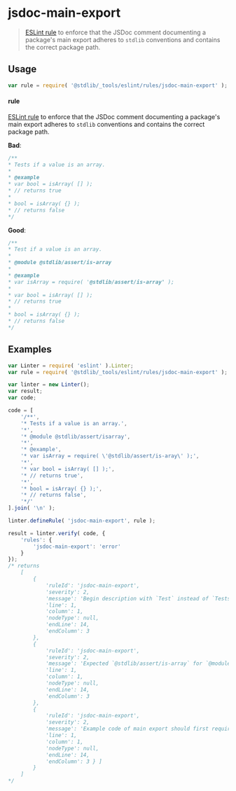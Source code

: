 <!--

@license Apache-2.0

Copyright (c) 2018 The Stdlib Authors.

Licensed under the Apache License, Version 2.0 (the "License");
you may not use this file except in compliance with the License.
You may obtain a copy of the License at

   http://www.apache.org/licenses/LICENSE-2.0

Unless required by applicable law or agreed to in writing, software
distributed under the License is distributed on an "AS IS" BASIS,
WITHOUT WARRANTIES OR CONDITIONS OF ANY KIND, either express or implied.
See the License for the specific language governing permissions and
limitations under the License.

-->

# jsdoc-main-export

> [ESLint rule][eslint-rules] to enforce that the JSDoc comment documenting a package's main export adheres to `stdlib` conventions and contains the correct package path.

<section class="intro">

</section>

<!-- /.intro -->

<section class="usage">

## Usage

```javascript
var rule = require( '@stdlib/_tools/eslint/rules/jsdoc-main-export' );
```

#### rule

[ESLint rule][eslint-rules] to enforce that the JSDoc comment documenting a package's main export adheres to `stdlib` conventions and contains the correct package path.

**Bad**:

<!-- eslint-disable stdlib/jsdoc-main-export -->

```javascript
/**
* Tests if a value is an array.
*
* @example
* var bool = isArray( [] );
* // returns true
*
* bool = isArray( {} );
* // returns false
*/
```

**Good**:

```javascript
/**
* Test if a value is an array.
*
* @module @stdlib/assert/is-array
*
* @example
* var isArray = require( '@stdlib/assert/is-array' );
*
* var bool = isArray( [] );
* // returns true
*
* bool = isArray( {} );
* // returns false
*/
```

</section>

<!-- /.usage -->

<section class="examples">

## Examples

<!-- eslint no-undef: "error" -->

```javascript
var Linter = require( 'eslint' ).Linter;
var rule = require( '@stdlib/_tools/eslint/rules/jsdoc-main-export' );

var linter = new Linter();
var result;
var code;

code = [
    '/**',
    '* Tests if a value is an array.',
    '*',
    '* @module @stdlib/assert/isarray',
    '*',
    '* @example',
    '* var isArray = require( \'@stdlib/assert/is-aray\' );',
    '*',
    '* var bool = isArray( [] );',
    '* // returns true',
    '*',
    '* bool = isArray( {} );',
    '* // returns false',
    '*/'
].join( '\n' );

linter.defineRule( 'jsdoc-main-export', rule );

result = linter.verify( code, {
    'rules': {
        'jsdoc-main-export': 'error'
    }
});
/* returns
    [
        {
            'ruleId': 'jsdoc-main-export',
            'severity': 2,
            'message': 'Begin description with `Test` instead of `Tests`',
            'line': 1,
            'column': 1,
            'nodeType': null,
            'endLine': 14,
            'endColumn': 3
        },
        {
            'ruleId': 'jsdoc-main-export',
            'severity': 2,
            'message': 'Expected `@stdlib/assert/is-array` for `@module` tag, but encountered `@stdlib/assert/isarray`',
            'line': 1,
            'column': 1,
            'nodeType': null,
            'endLine': 14,
            'endColumn': 3
        },
        {
            'ruleId': 'jsdoc-main-export',
            'severity': 2,
            'message': 'Example code of main export should first require `@stdlib/assert/is-array`, but encountered `@stdlib/assert/is-aray`',
            'line': 1,
            'column': 1,
            'nodeType': null,
            'endLine': 14,
            'endColumn': 3 } ]
        }
    ]
*/
```

</section>

<!-- /.examples -->

<section class="links">

[eslint-rules]: https://eslint.org/docs/developer-guide/working-with-rules

</section>

<!-- /.links -->
